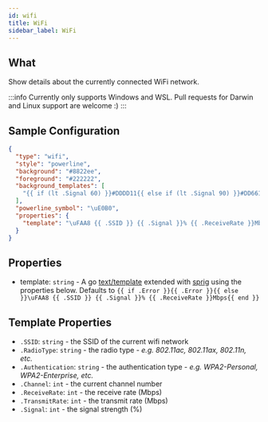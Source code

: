 ```yaml
---
id: wifi
title: WiFi
sidebar_label: WiFi
---
```


## What

Show details about the currently connected WiFi network.

:::info
Currently only supports Windows and WSL. Pull requests for Darwin and Linux support are welcome :)
:::

## Sample Configuration

```json
{
  "type": "wifi",
  "style": "powerline",
  "background": "#8822ee",
  "foreground": "#222222",
  "background_templates": [
    "{{ if (lt .Signal 60) }}#DDDD11{{ else if (lt .Signal 90) }}#DD6611{{ else }}#11CC11{{ end }}"
  ],
  "powerline_symbol": "\uE0B0",
  "properties": {
    "template": "\uFAA8 {{ .SSID }} {{ .Signal }}% {{ .ReceiveRate }}Mbps"
  }
}
```

## Properties

- template: `string` - A go [text/template][go-text-template]  extended with [sprig][sprig] using the properties below.
Defaults to `{{ if .Error }}{{ .Error }}{{ else }}\uFAA8 {{ .SSID }} {{ .Signal }}% {{ .ReceiveRate }}Mbps{{ end }}`

## Template Properties

- `.SSID`: `string` - the SSID of the current wifi network
- `.RadioType`: `string` - the radio type - _e.g. 802.11ac, 802.11ax, 802.11n, etc._
- `.Authentication`: `string` - the authentication type - _e.g. WPA2-Personal, WPA2-Enterprise, etc._
- `.Channel`: `int` - the current channel number
- `.ReceiveRate`: `int` - the receive rate (Mbps)
- `.TransmitRate`: `int` - the transmit rate (Mbps)
- `.Signal`: `int` - the signal strength (%)

[go-text-template]: https://golang.org/pkg/text/template/
[sprig]: https://masterminds.github.io/sprig/
